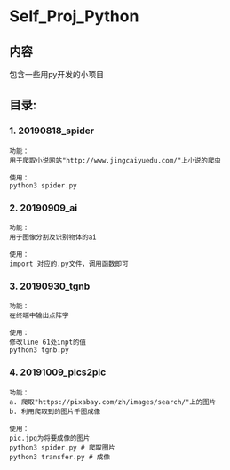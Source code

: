 # Self_Proj_Python

## 内容
包含一些用py开发的小项目

## 目录:  
### 1. 20190818_spider  
    功能：
    用于爬取小说网站"http://www.jingcaiyuedu.com/"上小说的爬虫

    使用：
    python3 spider.py

### 2. 20190909_ai
    功能：
    用于图像分割及识别物体的ai

    使用：
    import 对应的.py文件，调用函数即可

### 3. 20190930_tgnb
    功能：
    在终端中输出点阵字

    使用：
    修改line 61处inpt的值
    python3 tgnb.py

### 4. 20191009_pics2pic
    功能：
    a. 爬取"https://pixabay.com/zh/images/search/"上的图片
    b. 利用爬取到的图片千图成像

    使用：
    pic.jpg为将要成像的图片
    python3 spider.py # 爬取图片
    python3 transfer.py # 成像
